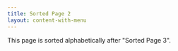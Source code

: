 ```yaml
---
title: Sorted Page 2
layout: content-with-menu
---
```


This page is sorted alphabetically after "Sorted Page 3".
